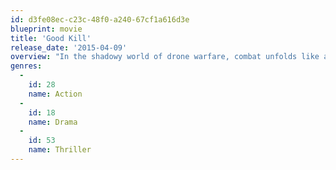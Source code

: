 ```yaml
---
id: d3fe08ec-c23c-48f0-a240-67cf1a616d3e
blueprint: movie
title: 'Good Kill'
release_date: '2015-04-09'
overview: "In the shadowy world of drone warfare, combat unfolds like a video game–only with real lives at stake. After six tours of duty, Air Force pilot Tom Egan (Ethan Hawke) now fights the Taliban from an air-conditioned bunker in the Nevada desert. But as he yearns to get back in the cockpit of a real plane and becomes increasingly troubled by the collateral damage he causes each time he pushes a button, Egan’s nerves—and his relationship with his wife (Mad Men's January Jones)—begin to unravel."
genres:
  -
    id: 28
    name: Action
  -
    id: 18
    name: Drama
  -
    id: 53
    name: Thriller
---
```

